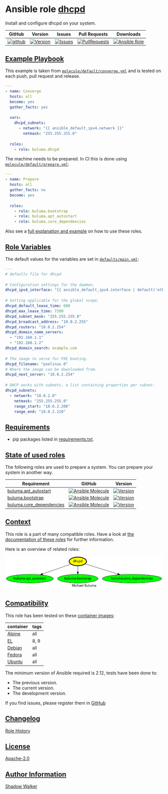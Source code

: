 # Ansible role [dhcpd](https://galaxy.ansible.com/ui/standalone/roles/buluma/dhcpd/documentation)

Install and configure dhcpd on your system.

|GitHub|Version|Issues|Pull Requests|Downloads|
|------|-------|------|-------------|---------|
|[![github](https://github.com/buluma/ansible-role-dhcpd/actions/workflows/molecule.yml/badge.svg)](https://github.com/buluma/ansible-role-dhcpd/actions/workflows/molecule.yml)|[![Version](https://img.shields.io/github/release/buluma/ansible-role-dhcpd.svg)](https://github.com/buluma/ansible-role-dhcpd/releases/)|[![Issues](https://img.shields.io/github/issues/buluma/ansible-role-dhcpd.svg)](https://github.com/buluma/ansible-role-dhcpd/issues/)|[![PullRequests](https://img.shields.io/github/issues-pr-closed-raw/buluma/ansible-role-dhcpd.svg)](https://github.com/buluma/ansible-role-dhcpd/pulls/)|[![Ansible Role](https://img.shields.io/ansible/role/d/buluma/dhcpd)](https://galaxy.ansible.com/ui/standalone/roles/buluma/dhcpd/documentation)|

## [Example Playbook](#example-playbook)

This example is taken from [`molecule/default/converge.yml`](https://github.com/buluma/ansible-role-dhcpd/blob/master/molecule/default/converge.yml) and is tested on each push, pull request and release.

```yaml
---
- name: Converge
  hosts: all
  become: yes
  gather_facts: yes

  vars:
    dhcpd_subnets:
      - network: "{{ ansible_default_ipv4.network }}"
        netmask: "255.255.255.0"

  roles:
    - role: buluma.dhcpd
```

The machine needs to be prepared. In CI this is done using [`molecule/default/prepare.yml`](https://github.com/buluma/ansible-role-dhcpd/blob/master/molecule/default/prepare.yml):

```yaml
---
- name: Prepare
  hosts: all
  gather_facts: no
  become: yes

  roles:
    - role: buluma.bootstrap
    - role: buluma.apt_autostart
    - role: buluma.core_dependencies
```

Also see a [full explanation and example](https://buluma.github.io/how-to-use-these-roles.html) on how to use these roles.

## [Role Variables](#role-variables)

The default values for the variables are set in [`defaults/main.yml`](https://github.com/buluma/ansible-role-dhcpd/blob/master/defaults/main.yml):

```yaml
---
# defaults file for dhcpd

# Configuration settings for the daemon.
dhcpd_ipv4_interface: "{{ ansible_default_ipv4.interface | default('eth0') }}"

# Setting applicable for the global scope.
dhcpd_default_lease_time: 600
dhcpd_max_lease_time: 7200
dhcpd_subnet_mask: "255.255.255.0"
dhcpd_broadcast_address: "10.0.2.255"
dhcpd_routers: "10.0.2.254"
dhcpd_domain_name_servers:
  - "192.168.1.1"
  - "192.168.1.2"
dhcpd_domain_search: example.com

# The image to serve for PXE booting.
dhcpd_filename: "pxelinux.0"
# Where the image can be downloaded from.
dhcpd_next_server: "10.0.2.254"

# DHCP works with subnets, a list containing properties per subnet.
dhcpd_subnets:
  - network: "10.0.2.0"
    netmask: "255.255.255.0"
    range_start: "10.0.2.200"
    range_end: "10.0.2.210"
```

## [Requirements](#requirements)

- pip packages listed in [requirements.txt](https://github.com/buluma/ansible-role-dhcpd/blob/master/requirements.txt).

## [State of used roles](#state-of-used-roles)

The following roles are used to prepare a system. You can prepare your system in another way.

| Requirement | GitHub | Version |
|-------------|--------|--------|
|[buluma.apt_autostart](https://galaxy.ansible.com/buluma/apt_autostart)|[![Ansible Molecule](https://github.com/buluma/ansible-role-apt_autostart/actions/workflows/molecule.yml/badge.svg)](https://github.com/buluma/ansible-role-apt_autostart/actions/workflows/molecule.yml)|[![Version](https://img.shields.io/github/release/buluma/ansible-role-apt_autostart.svg)](https://github.com/shadowwalker/ansible-role-apt_autostart)|
|[buluma.bootstrap](https://galaxy.ansible.com/buluma/bootstrap)|[![Ansible Molecule](https://github.com/buluma/ansible-role-bootstrap/actions/workflows/molecule.yml/badge.svg)](https://github.com/buluma/ansible-role-bootstrap/actions/workflows/molecule.yml)|[![Version](https://img.shields.io/github/release/buluma/ansible-role-bootstrap.svg)](https://github.com/shadowwalker/ansible-role-bootstrap)|
|[buluma.core_dependencies](https://galaxy.ansible.com/buluma/core_dependencies)|[![Ansible Molecule](https://github.com/buluma/ansible-role-core_dependencies/actions/workflows/molecule.yml/badge.svg)](https://github.com/buluma/ansible-role-core_dependencies/actions/workflows/molecule.yml)|[![Version](https://img.shields.io/github/release/buluma/ansible-role-core_dependencies.svg)](https://github.com/shadowwalker/ansible-role-core_dependencies)|

## [Context](#context)

This role is a part of many compatible roles. Have a look at [the documentation of these roles](https://buluma.github.io/) for further information.

Here is an overview of related roles:

![dependencies](https://raw.githubusercontent.com/buluma/ansible-role-dhcpd/png/requirements.png "Dependencies")

## [Compatibility](#compatibility)

This role has been tested on these [container images](https://hub.docker.com/u/buluma):

|container|tags|
|---------|----|
|[Alpine](https://hub.docker.com/r/buluma/alpine)|all|
|[EL](https://hub.docker.com/r/buluma/enterpriselinux)|8, 9|
|[Debian](https://hub.docker.com/r/buluma/debian)|all|
|[Fedora](https://hub.docker.com/r/buluma/fedora)|all|
|[Ubuntu](https://hub.docker.com/r/buluma/ubuntu)|all|

The minimum version of Ansible required is 2.12, tests have been done to:

- The previous version.
- The current version.
- The development version.

If you find issues, please register them in [GitHub](https://github.com/buluma/ansible-role-dhcpd/issues)

## [Changelog](#changelog)

[Role History](https://github.com/buluma/ansible-role-dhcpd/blob/master/CHANGELOG.md)

## [License](#license)

[Apache-2.0](https://github.com/buluma/ansible-role-dhcpd/blob/master/LICENSE)

## [Author Information](#author-information)

[Shadow Walker](https://buluma.github.io/)
